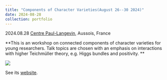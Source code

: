 ```yaml
---
title: "Components of Character Varieties(August 26--30 2024)"
date: 2024-08-28
collection: portfolio
---
```


2024.08.28 [Centre Paul-Langevin](https://www.caes.cnrs.fr/sejours/centre-paul-langevin-3-2/), Aussois, France

**This is an workshop on connected components of character varieties for young researchers. Talk topics are chosen with an emphasis on interactions with higher Teichmüller theory, e.g. Higgs bundles and positivity. **

<img src="https://llddeddym.github.io/images/2024-08-28.jpg"/>

See its [website](https://sites.google.com/view/componentsinaussois/home).

